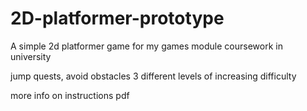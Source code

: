 # 2D-platformer-prototype

A simple 2d platformer game for my games module coursework in university

jump quests, avoid obstacles
3 different levels of increasing difficulty

more info on instructions pdf
